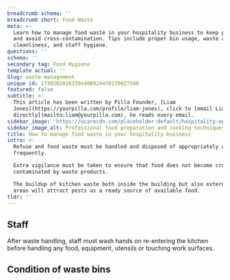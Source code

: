 ```yaml
---
breadcrumb schema: ''
breadcrumb short: Food Waste
meta: >-
  Learn how to manage food waste in your hospitality business to keep pests away
  and avoid cross-contamination. Tips include proper bin usage, waste area
  cleanliness, and staff hygiene.
questions: ''
schema: ''
secondary tag: Food Hygiene
template actual: ''
Slug: waste-management
unique id: 1730202816339x408924470139027500
featured: false
subtitle: >-
  This article has been written by Pilla Founder, [Liam
  Jones](https://yourpilla.com/profile/liam-jones), click to [email Liam
  directly](mailto:liam@yourpilla.com), he reads every email.
sidebar_image: 'https://ucarecdn.com/placeholder-default/hospitality-operations.jpg'
sidebar_image_alt: Professional food preparation and cooking techniques
title: How to manage food waste in your hospitality business
intro: >-
  Refuse and food waste must be handled and disposed of appropriately and
  frequently.

  Extra vigilance must be taken to ensure that food does not become cross
  contaminated by waste products.

  The buildup of kitchen waste both inside the building but also external waste
  areas will attract pests as a ready source of available food.
tldr: ''
---
```

## Staff

 After waste handling, staff must wash hands on re-entering the kitchen before handling any food, equipment, utensils or touching work surfaces.

 ## Condition of waste bins
